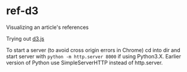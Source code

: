 # ref-d3
Visualizing an article's references

Trying out [d3.js](http://d3js.org/)

To start a server (to avoid cross origin errors in Chrome) cd into dir and start server with `python -m http.server 8000` if using Python3.X. Earlier version of Python use SimpleServerHTTP instead of http.server.


